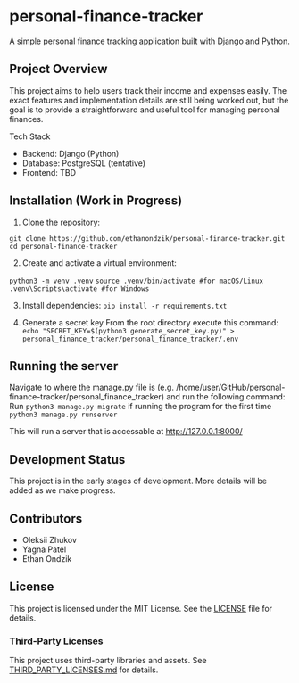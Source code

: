 # personal-finance-tracker
A simple personal finance tracking application built with Django and Python.

## Project Overview

This project aims to help users track their income and expenses easily. The exact features and implementation details are still being worked out, but the goal is to provide a straightforward and useful tool for managing personal finances.

Tech Stack
- Backend: Django (Python)
- Database: PostgreSQL (tentative)
- Frontend: TBD

## Installation (Work in Progress)
1. Clone the repository:

`git clone https://github.com/ethanondzik/personal-finance-tracker.git`
`cd personal-finance-tracker`

2. Create and activate a virtual environment:

`python3 -m venv .venv`
`source .venv/bin/activate #for macOS/Linux`
`.venv\Scripts\activate #for Windows`

3. Install dependencies:
`pip install -r requirements.txt`

4. Generate a secret key
From the root directory execute this command:
`echo "SECRET_KEY=$(python3 generate_secret_key.py)" > personal_finance_tracker/personal_finance_tracker/.env`

## Running the server
Navigate to where the manage.py file is (e.g. /home/user/GitHub/personal-finance-tracker/personal_finance_tracker) and run the following command:
Run `python3 manage.py migrate` if running the program for the first time
`python3 manage.py runserver`

This will run a server that is accessable at http://127.0.0.1:8000/

## Development Status
This project is in the early stages of development. More details will be added as we make progress. 

## Contributors
- Oleksii Zhukov
- Yagna Patel
- Ethan Ondzik
    
## License
This project is licensed under the MIT License. See the [LICENSE](LICENSE) file for details.

### Third-Party Licenses
This project uses third-party libraries and assets. See [THIRD_PARTY_LICENSES.md](THIRD_PARTY_LICENSES.md) for details.